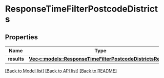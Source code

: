 # ResponseTimeFilterPostcodeDistricts

## Properties
Name | Type | Description | Notes
------------ | ------------- | ------------- | -------------
**results** | [**Vec<::models::ResponseTimeFilterPostcodeDistrictsResult>**](ResponseTimeFilterPostcodeDistrictsResult.md) |  | 

[[Back to Model list]](../README.md#documentation-for-models) [[Back to API list]](../README.md#documentation-for-api-endpoints) [[Back to README]](../README.md)


